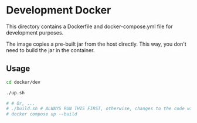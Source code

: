 # Development Docker

This directory contains a Dockerfile and docker-compose.yml file for development purposes.

The image copies a pre-built jar from the host directly.
This way, you don't need to build the jar in the container.

## Usage

```bash
cd docker/dev

./up.sh

# # Or, ...
# ./build.sh # ALWAYS RUN THIS FIRST, otherwise, changes to the code will not be reflected
# docker compose up --build
```
